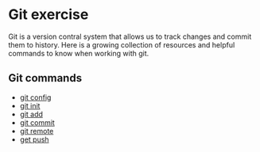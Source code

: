 # Git exercise 
Git is a version contral system that allows us to track changes and commit them to history. 
Here is a growing collection of resources and helpful commands to know when working with git.
## Git commands
- [git config](./Commands/Config.md)
- [git init](./commands/Init.md)
- [git add](./Commands/Add.md)
- [git commit](./Commands/Commit.md)
- [git remote](./Commands/Remote.md)
- [get push](./commands/PUSH.md)